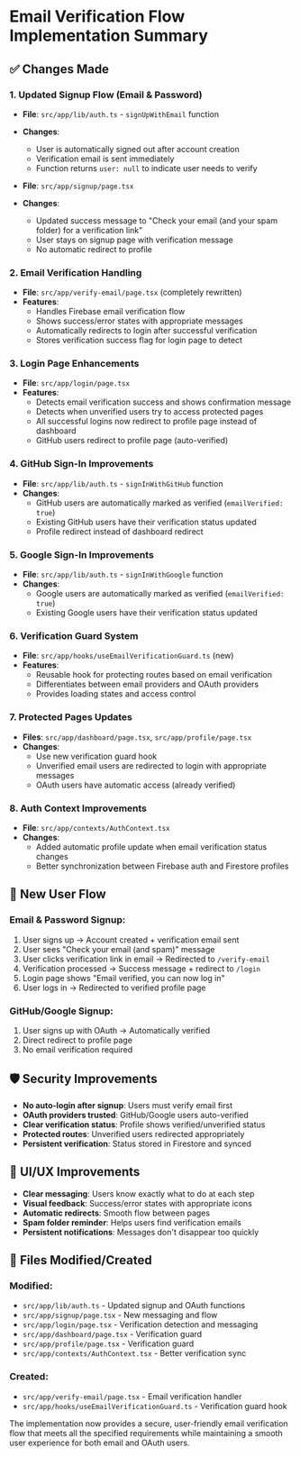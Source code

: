 # Email Verification Flow Implementation Summary

## ✅ Changes Made

### 1. **Updated Signup Flow (Email & Password)**
- **File**: `src/app/lib/auth.ts` - `signUpWithEmail` function
- **Changes**: 
  - User is automatically signed out after account creation
  - Verification email is sent immediately
  - Function returns `user: null` to indicate user needs to verify
  
- **File**: `src/app/signup/page.tsx`
- **Changes**:
  - Updated success message to "Check your email (and your spam folder) for a verification link"
  - User stays on signup page with verification message
  - No automatic redirect to profile

### 2. **Email Verification Handling**
- **File**: `src/app/verify-email/page.tsx` (completely rewritten)
- **Features**:
  - Handles Firebase email verification flow
  - Shows success/error states with appropriate messages
  - Automatically redirects to login after successful verification
  - Stores verification success flag for login page to detect

### 3. **Login Page Enhancements**
- **File**: `src/app/login/page.tsx`
- **Features**:
  - Detects email verification success and shows confirmation message
  - Detects when unverified users try to access protected pages
  - All successful logins now redirect to profile page instead of dashboard
  - GitHub users redirect to profile page (auto-verified)

### 4. **GitHub Sign-In Improvements**
- **File**: `src/app/lib/auth.ts` - `signInWithGitHub` function
- **Changes**:
  - GitHub users are automatically marked as verified (`emailVerified: true`)
  - Existing GitHub users have their verification status updated
  - Profile redirect instead of dashboard redirect

### 5. **Google Sign-In Improvements**
- **File**: `src/app/lib/auth.ts` - `signInWithGoogle` function  
- **Changes**:
  - Google users are automatically marked as verified (`emailVerified: true`)
  - Existing Google users have their verification status updated

### 6. **Verification Guard System**
- **File**: `src/app/hooks/useEmailVerificationGuard.ts` (new)
- **Features**:
  - Reusable hook for protecting routes based on email verification
  - Differentiates between email providers and OAuth providers
  - Provides loading states and access control

### 7. **Protected Pages Updates**
- **Files**: `src/app/dashboard/page.tsx`, `src/app/profile/page.tsx`
- **Changes**:
  - Use new verification guard hook
  - Unverified email users are redirected to login with appropriate messages
  - OAuth users have automatic access (already verified)

### 8. **Auth Context Improvements**
- **File**: `src/app/contexts/AuthContext.tsx`
- **Changes**:
  - Added automatic profile update when email verification status changes
  - Better synchronization between Firebase auth and Firestore profiles

## 🔄 New User Flow

### Email & Password Signup:
1. User signs up → Account created + verification email sent
2. User sees "Check your email (and spam)" message
3. User clicks verification link in email → Redirected to `/verify-email`
4. Verification processed → Success message + redirect to `/login`
5. Login page shows "Email verified, you can now log in"
6. User logs in → Redirected to verified profile page

### GitHub/Google Signup:
1. User signs up with OAuth → Automatically verified
2. Direct redirect to profile page
3. No email verification required

## 🛡️ Security Improvements

- **No auto-login after signup**: Users must verify email first
- **OAuth providers trusted**: GitHub/Google users auto-verified
- **Clear verification status**: Profile shows verified/unverified status
- **Protected routes**: Unverified users redirected appropriately
- **Persistent verification**: Status stored in Firestore and synced

## 🎯 UI/UX Improvements

- **Clear messaging**: Users know exactly what to do at each step
- **Visual feedback**: Success/error states with appropriate icons
- **Automatic redirects**: Smooth flow between pages
- **Spam folder reminder**: Helps users find verification emails
- **Persistent notifications**: Messages don't disappear too quickly

## 📝 Files Modified/Created

### Modified:
- `src/app/lib/auth.ts` - Updated signup and OAuth functions
- `src/app/signup/page.tsx` - New messaging and flow
- `src/app/login/page.tsx` - Verification detection and messaging  
- `src/app/dashboard/page.tsx` - Verification guard
- `src/app/profile/page.tsx` - Verification guard
- `src/app/contexts/AuthContext.tsx` - Better verification sync

### Created:
- `src/app/verify-email/page.tsx` - Email verification handler
- `src/app/hooks/useEmailVerificationGuard.ts` - Verification guard hook

The implementation now provides a secure, user-friendly email verification flow that meets all the specified requirements while maintaining a smooth user experience for both email and OAuth users.